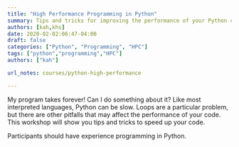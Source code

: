 ```yaml
---
title: "High Performance Programming in Python"
summary: Tips and tricks for improving the performance of your Python code.
authors: [kah,khs]
date: 2020-02-02:06:47-04:00
draft: false
categories: ["Python", "Programming", "HPC"]
tags: ["python","programming","HPC"]
authors: ["kah"]

url_notes: courses/python-high-performance

---
```


My program takes forever!  Can I do something about it? Like most interpreted languages, Python can be slow.  Loops are a particular problem, but there are other pitfalls that may affect the performance of your code.  This workshop will show you tips and tricks to speed up your code.

Participants should have experience programming in Python.
